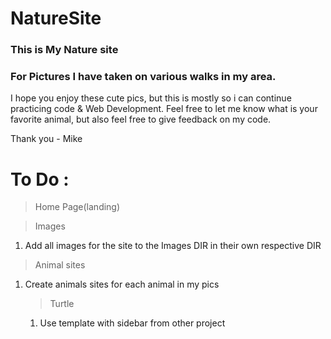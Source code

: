 # NatureSite

### This is My Nature site
### For Pictures I have taken on various walks in my area.
I hope you enjoy these cute pics, but this is mostly so i can continue practicing code & Web Development. Feel free to let me know what is your favorite animal, but also feel free to give feedback on my code. 

Thank you - Mike


# To Do :
> Home Page(landing)

> Images
1. Add all images for the site to the Images DIR in their own respective DIR

> Animal sites
1. Create animals sites for each animal in my pics
    > Turtle
    1. Use template with sidebar from other project
    
